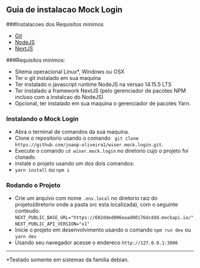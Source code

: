 ## Guia de instalacao Mock Login

###Instalacoes dos Requisitos minimos
 - [Git](https://git-scm.com/downloads)
 - [NodeJS](https://nodejs.org/en/download/package-manager/)
 - [NextJS](https://nextjs.org/docs/getting-started)

###Requisitos minimos:
 - Sitema operacional Linux*, Windows ou OSX
 - Ter o git instalado em sua maquina
 - Ter instalado o javascript runtime NodeJS na versao 14.15.5 LTS
 - Ter instalado a framework NextJS (pelo gerenciador de pacotes NPM incluso com a instalcao do NodeJS)
 - Opcional, ter instalado em sua maquina o gerenciador de pacotes Yarn.


### Instalando o Mock Login
 - Abra o terminal de comandos da sua maquina.
 - Clone o repositorio usando o comando ``` git clone https://github.com/joaop-oliveira1/wiser.mock.login.git```.
 - Execute o comando ```cd wiser.mock.login``` no diretorio cujo o projeto foi clonado.
 - instale o projeto usando um dos dois comandos:
 - ``yarn install`` ou ```npm i```


### Rodando o Projeto
- Crie um arquivo com nome ```.env.local``` no diretorio raiz do projeto(diretorio onde a pasta src esta localizada), com o seguinte conteudo:
  ```NEXT_PUBLIC_BASE_URL="https://602dded096eaad00176dcddd.mockapi.io/"```
  ```NEXT_PUBLIC_API_VERSION="v1"```
- Inicie o projeto em desenvolvimento usando o comando ```npm run dev``` ou ```yarn dev```
- Usando seu navegador acesse o endereco ```http://127.0.0.1:3000```

---
*Testado somente em sistemas da familia debian.